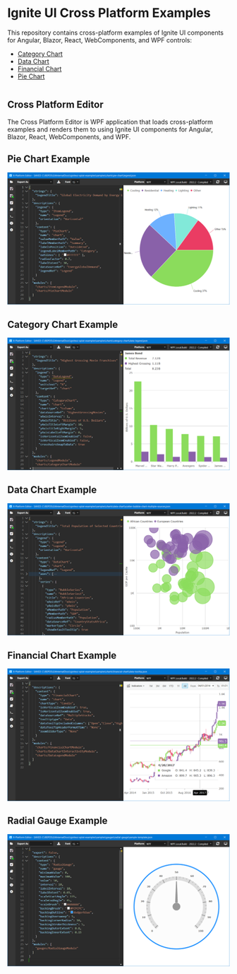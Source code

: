 # Ignite UI Cross Platform Examples

This repository contains cross-platform examples of Ignite UI components for Angular, Blazor, React, WebComponents, and WPF controls:

- [Category Chart](./samples/charts/category-chart)
- [Data Chart](./samples/charts/data-chart)
- [Financial Chart](./samples/charts/financial-chart)
- [Pie Chart](./samples/charts/pie-chart)

<div style="display: flex; flex-flow: row; font-family: 'Titillium Web'">
    <!-- <div style="font-size: 2.5rem; align-self: start; justify-content: start; margin: 0px; margin-left: 0.5rem; margin-right: 0.5rem; ">Examples</div> -->
    <!-- <img height="70px" style="border-radius: 0.25rem" alt="ignite-ui" src="./browser/public/logo-ignite-ui.svg"/> -->
    <!-- <div style="font-size: 2.5rem; margin: 0px; margin-left: 0.5rem; margin-right: 0.5rem; color: white; ">for Web Components </div> -->
</div>

## Cross Platform Editor

The Cross Platform Editor is WPF application that loads cross-platform examples and renders them to using Ignite UI components for Angular, Blazor, React, WebComponents, and WPF.

## Pie Chart Example
<img src="./notes/pie-chart.png"  />

## Category Chart Example
<img src="./notes/category-chart.png"  />

## Data Chart Example
<img src="./notes/data-chart.png" />

## Financial Chart Example
<img src="./notes/financial-chart.png"  />

## Radial Gauge Example
<img src="./notes/radial-gauge.png"  />


